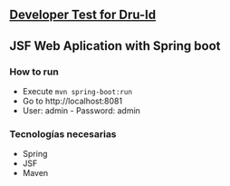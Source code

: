 ## [Developer Test for Dru-Id](https://dru-id.com/)
## JSF Web Aplication with Spring boot

### How to run
* Execute <code>mvn spring-boot:run</code>
* Go to http://localhost:8081
* User: admin - Password: admin

### Tecnologías necesarias
* Spring
* JSF
* Maven

